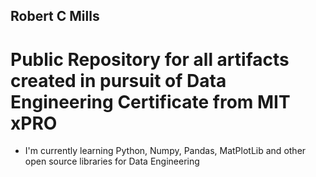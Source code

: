 ## Robert C Mills 

# Public Repository for all artifacts created in pursuit of Data Engineering Certificate from MIT xPRO

- I'm currently learning Python, Numpy, Pandas, MatPlotLib and other open source libraries for Data Engineering

<!--
**RCMills/RCMills** is a ✨ _special_ ✨ repository because its `README.md` (this file) appears on your GitHub profile.

Here are some ideas to get you started:

- 🔭 I’m currently working on ...
- 🌱 I’m currently learning ...
- 👯 I’m looking to collaborate on ...
- 🤔 I’m looking for help with ...
- 💬 Ask me about ...
- 📫 How to reach me: ...
- 😄 Pronouns: ...
- ⚡ Fun fact: ...
-->
